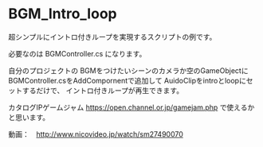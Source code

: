 # BGM_Intro_loop
超シンプルにイントロ付きループを実現するスクリプトの例です。

必要なのは 
BGMController.cs
になります。

自分のプロジェクトの
BGMをつけたいシーンのカメラか空のGameObjectに
BGMController.csをAddCompornentで追加して
AuidoClipをintroとloopにセットするだけで、
イントロ付きループが再生できます。

カタログIPゲームジャム https://open.channel.or.jp/gamejam.php 
で使えるかと思います。

動画：　http://www.nicovideo.jp/watch/sm27490070
